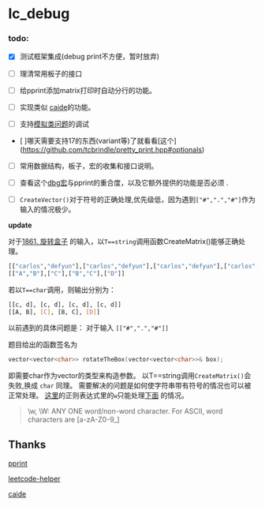 # lc_debug

### todo: 

- [x] 测试框架集成(debug print不方便，暂时放弃)

- [ ] 理清常用板子的接口

- [ ] 给pprint添加matrix打印时自动分行的功能。

- [ ] 实现类似 [caide](https://github.com/slycelote/caide)的功能。

- [ ] 支持[模拟类问题](https://leetcode.com/problems/dinner-plate-stacks/)的调试

- [ ]哪天需要支持17的东西(variant等)了就看看[这个] (https://github.com/tcbrindle/pretty_print.hpp#optionals)
- [ ] 常用数据结构，板子，宏的收集和接口说明。
- [ ] 查看这个[dbg宏](https://github.com/sharkdp/dbg-macro )与pprint的重合度，以及它额外提供的功能是否必须 .

- [ ]  `CreateVector()`对于符号的正确处理,优先级低，因为遇到`["#",".","#"]`作为输入的情况极少。

**update**

对于[1861. 旋转盒子](https://leetcode-cn.com/problems/rotating-the-box/) 的输入，以`T==string`调用函数CreateMatrix()能够正确处理。
```bash
[["carlos","defyun"],["carlos","defyun"],["carlos","defyun"],["carlos","defyun"]]
[["A","B"],["C"],["B","C"],["D"]]
```

若以`T==char`调用，则输出分别为：
```bash
[[c, d], [c, d], [c, d], [c, d]]
[[A, B], [C], [B, C], [D]]
```

以前遇到的具体问题是：
对于输入 
```[["#",".","#"]]```

题目给出的函数签名为
```cpp
vector<vector<char>> rotateTheBox(vector<vector<char>>& box);
```
即需要char作为vector的类型来构造参数。
以T==string调用`CreateMatrix()`会失败,换成 `char` 同理。
需要解决的问题是如何使字符串带有符号的情况也可以被正常处理。
[这里](https://github.com/KargathEx/lc_debug/blob/main/lc.h#L38)的正则表达式里的`w`只能处理[下面](https://www3.ntu.edu.sg/home/ehchua/programming/howto/Regexe.html) 的情况。
> \w, \W: ANY ONE word/non-word character. For ASCII, word characters are [a-zA-Z0-9_]
> 
## Thanks
[pprint](https://louisdx.github.io/cxx-prettyprint/)

[leetcode-helper](https://github.com/luckystone60/leetcode-helper)

[caide](https://github.com/slycelote/caide/issues/50)
